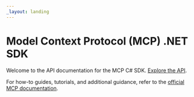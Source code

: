 ```yaml
---
_layout: landing
---
```


# Model Context Protocol (MCP) .NET SDK

Welcome to the API documentation for the MCP C# SDK. [Explore the API](https://aka.ms/mcp/dotnet).

For how-to guides, tutorials, and additional guidance, refer to the [official MCP documentation](https://modelcontextprotocol.io/).
